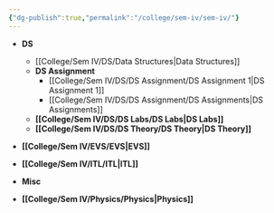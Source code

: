 ```yaml
---
{"dg-publish":true,"permalink":"/college/sem-iv/sem-iv/"}
---
```



- **DS**
	- [[College/Sem IV/DS/Data Structures\|Data Structures]]
	- **DS Assignment**
		- [[College/Sem IV/DS/DS Assignment/DS Assignment 1\|DS Assignment 1]]
		- [[College/Sem IV/DS/DS Assignment/DS Assignments\|DS Assignments]]
	- **[[College/Sem IV/DS/DS Labs/DS Labs\|DS Labs]]**
	- **[[College/Sem IV/DS/DS Theory/DS Theory\|DS Theory]]**
- **[[College/Sem IV/EVS/EVS\|EVS]]**
- **[[College/Sem IV/ITL/ITL\|ITL]]**
- **Misc**

- **[[College/Sem IV/Physics/Physics\|Physics]]**


